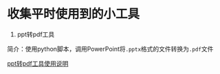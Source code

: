# 收集平时使用到的小工具

1. ppt转pdf工具

简介：使用python脚本，调用PowerPoint将`.pptx`格式的文件转换为`.pdf`文件

[ppt转pdf工具使用说明](https://github.com/ZhongylHNU/tools/tree/master/ppt%E6%89%B9%E9%87%8F%E8%BD%ACpdf%E5%B7%A5%E5%85%B7)
